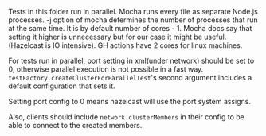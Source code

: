 Tests in this folder run in parallel. Mocha runs every file as separate Node.js processes. -j option of mocha
determines the number of processes that run at the same time. It is by default number of cores - 1. Mocha docs say that
setting it higher is unnecessary but for our case it might be useful. (Hazelcast is IO intensive). GH actions have 2 cores
for linux machines.

For tests run in parallel, port setting in xml(under network) should be set to 0, otherwise parallel execution is not possible
in a fast way. `testFactory.createClusterForParallelTest`'s second argument includes a default configuration that sets it.

Setting port config to 0 means hazelcast will use the port system assigns.

Also, clients should include `network.clusterMembers` in their config to be able to connect to the created members.
